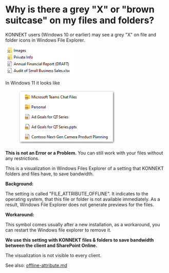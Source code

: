 # Why is there a grey "X" or "brown suitcase" on my files and folders?

KONNEKT users (Windows 10 or earlier) may see a grey "X" on file and folder icons in Windows File Explorer.

![](<../../.gitbook/assets/image (43).png>)

In Windows 11 it looks like&#x20;

<figure><img src="../../.gitbook/assets/2022-11-09 16_55_14-EyadWin11.png" alt=""><figcaption></figcaption></figure>

**This is not an Error or a Problem.** You can still work with your files without any restrictions.

This is a visualization in Windows Files Explorer of a setting that KONNEKT folders and files have, to save bandwidth.

**Background:**

The setting is called "FILE\_ATTRIBUTE\_OFFLINE". It indicates to the operating system, that this file or folder is not available immediately. As a result, Windows File Explorer does not generate previews for the files.

**Workaround:**

This symbol comes usually after a new installation, as a workaround, you can restart the Windows file explorer to remove it.

**We use this setting with KONNEKT files & folders to save bandwidth between the client and SharePoint Online.**

The visualization is not visible to every client.

See also: [offline-attribute.md](../configuration/system-settings/offline-attribute.md "mention")
